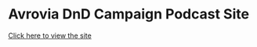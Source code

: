 # Avrovia DnD Campaign Podcast Site
<p>
<a href="https://hollyefig.github.io/avrovia/">Click here to view the site</a>
</p>


